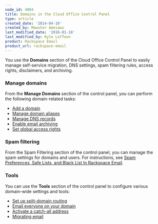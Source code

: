 ```yaml
---
node_id: 4004
title: Domains in the Cloud Office Control Panel
type: article
created_date: '2014-04-10'
created_by: Mawutor Amesawu
last_modified_date: '2016-01-18'
last_modified_by: Kyle Laffoon
product: Rackspace Email
product_url: rackspace-email
---
```


You use the **Domains** section of the Cloud Office Control Panel to easily manage self-service migration, DNS settings, spam filtering rules, access rights, disclaimers, and archiving.

### Manage domains

From the **Manage Domains** section of the control panel, you can perform the following domain-related tasks:

- [Add a domain](/how-to/add-domains-with-the-cloud-office-control-panel)
- [Manage domain aliases](/how-to/manage-domain-aliases-with-the-cloud-office-control-panel)
- [Manage DNS records](/how-to/set-up-dns-records-for-cloud-office-email-and-skype-for-business)
- [Enable email archiving](/how-to/enable-email-archiving-cloud-office-control-panel)
- [Set global access rights](/how-to/set-global-access-rights-with-the-cloud-office-control-panel)

### Spam filtering

From the Spam Filtering section of the control panel, you can manage the spam settings for domains and users. For instructions, see [Spam Preferences, Safe Lists, and Black List In Rackspace Email](/how-to/spam-preferences-safe-lists-and-black-list-in-rackspace-email).

### Tools

You can use the **Tools** section of the control panel to configure various domain-wide settings and tools:

- [Set up split-domain routing](/how-to/split-domain-routing)
- [Email everyone on your domain](/how-to/email-everyone-cloud-office-control-panel)
- [Activate a catch-all address](/how-to/set-an-email-catch-all-address-in-the-cloud-office-control-panel)
- [Migrating email](/how-to/email-migration-services)

